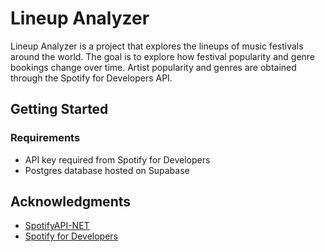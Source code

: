 # Lineup Analyzer
Lineup Analyzer is a project that explores the lineups of music festivals around the world. The goal is to explore how festival popularity and genre bookings change over time. Artist popularity and genres are obtained through the Spotify for Developers API.

## Getting Started

### Requirements

* API key required from Spotify for Developers
* Postgres database hosted on Supabase

## Acknowledgments

* [SpotifyAPI-NET](https://github.com/JohnnyCrazy/SpotifyAPI-NET)
* [Spotify for Developers](https://developer.spotify.com/)
